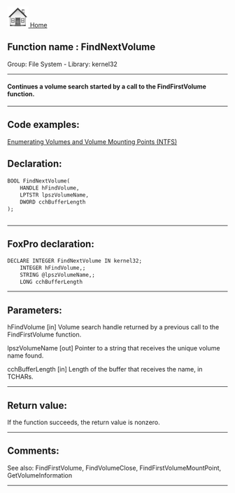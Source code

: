 [<img src="../../images/home.png"> Home ](https://github.com/VFPX/Win32API)  

## Function name : FindNextVolume
Group: File System - Library: kernel32    
***  


#### Continues a volume search started by a call to the FindFirstVolume function.
***  


## Code examples:
[Enumerating Volumes and Volume Mounting Points (NTFS)](../../samples/sample_087.md)  

## Declaration:
```foxpro  
BOOL FindNextVolume(
	HANDLE hFindVolume,
	LPTSTR lpszVolumeName,
	DWORD cchBufferLength
);
  
```  
***  


## FoxPro declaration:
```foxpro  
DECLARE INTEGER FindNextVolume IN kernel32;
	INTEGER hFindVolume,;
	STRING @lpszVolumeName,;
	LONG cchBufferLength  
```  
***  


## Parameters:
hFindVolume 
[in] Volume search handle returned by a previous call to the FindFirstVolume function. 

lpszVolumeName 
[out] Pointer to a string that receives the unique volume name found. 

cchBufferLength 
[in] Length of the buffer that receives the name, in TCHARs.   
***  


## Return value:
If the function succeeds, the return value is nonzero.  
***  


## Comments:
See also: FindFirstVolume, FindVolumeClose, FindFirstVolumeMountPoint, GetVolumeInformation   
  
***  

